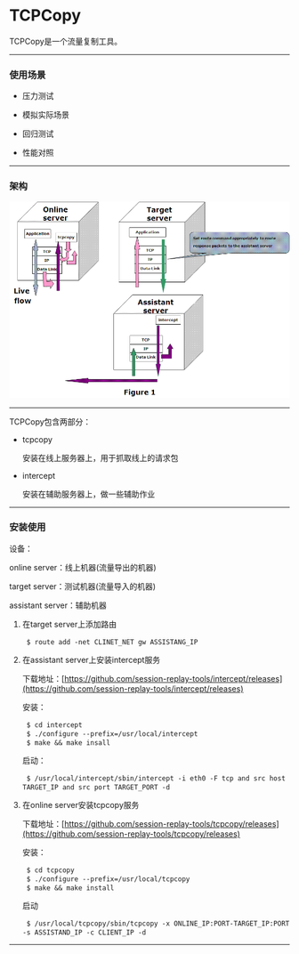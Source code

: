 # TCPCopy

TCPCopy是一个流量复制工具。

***

### 使用场景

* 压力测试

* 模拟实际场景

* 回归测试

* 性能对照

***

### 架构

![架构](tcpcopy-arch.gif)

***
TCPCopy包含两部分：

* tcpcopy

	安装在线上服务器上，用于抓取线上的请求包

* intercept

	安装在辅助服务器上，做一些辅助作业


***

### 安装使用

设备：

online server：线上机器(流量导出的机器)

target server：测试机器(流量导入的机器)

assistant server：辅助机器

1. 在target server上添加路由

		$ route add -net CLINET_NET gw ASSISTANG_IP

2. 在assistant server上安装intercept服务

	下载地址：[https://github.com/session-replay-tools/intercept/releases](https://github.com/session-replay-tools/intercept/releases)

	安装：

		$ cd intercept
		$ ./configure --prefix=/usr/local/intercept
		$ make && make insall
		
	启动：

		$ /usr/local/intercept/sbin/intercept -i eth0 -F tcp and src host TARGET_IP and src port TARGET_PORT -d

3. 在online server安装tcpcopy服务

	下载地址：[https://github.com/session-replay-tools/tcpcopy/releases](https://github.com/session-replay-tools/tcpcopy/releases)

	安装：

		$ cd tcpcopy
		$ ./configure --prefix=/usr/local/tcpcopy
		$ make && make install

	启动

		$ /usr/local/tcpcopy/sbin/tcpcopy -x ONLINE_IP:PORT-TARGET_IP:PORT -s ASSISTAND_IP -c CLIENT_IP -d

***

